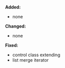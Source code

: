 **Added:**
* none 

**Changed:**
* none

**Fixed:**
* control class extending
* list merge iterator
